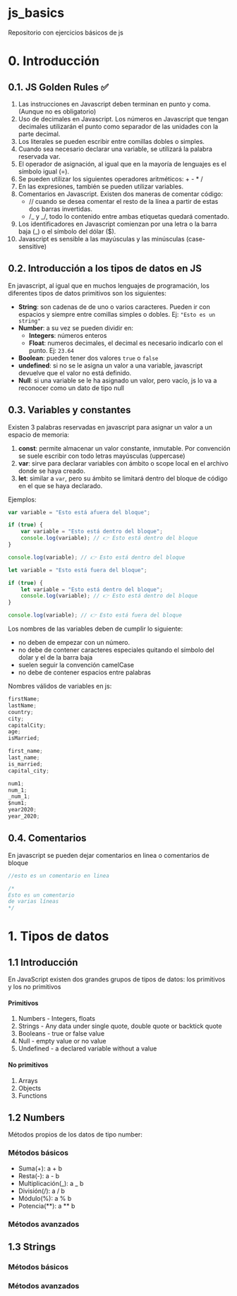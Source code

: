 # js_basics

Repositorio con ejercicios básicos de js

# 0. Introducción

## 0.1. JS Golden Rules ✅

1. Las instrucciones en Javascript deben terminan en punto y coma. (Aunque no es obligatorio)
2. Uso de decimales en Javascript. Los números en Javascript que tengan decimales utilizarán el punto como separador de las unidades con la parte decimal.
3. Los literales se pueden escribir entre comillas dobles o simples.
4. Cuando sea necesario declarar una variable, se utilizará la palabra reservada var.
5. El operador de asignación, al igual que en la mayoría de lenguajes es el símbolo igual (=).
6. Se pueden utilizar los siguientes operadores aritméticos: + - \* /
7. En las expresiones, también se pueden utilizar variables.
8. Comentarios en Javascript. Existen dos maneras de comentar código:
    - // cuando se desea comentar el resto de la línea a partir de estas dos barras invertidas.
    - /_ y _/, todo lo contenido entre ambas etiquetas quedará comentado.
9. Los identificadores en Javascript comienzan por una letra o la barra baja (\_) o el símbolo del dólar ($).
10. Javascript es sensible a las mayúsculas y las minúsculas (case-sensitive)

## 0.2. Introducción a los tipos de datos en JS

En javascript, al igual que en muchos lenguajes de programación, los diferentes tipos de datos primitivos son los siguientes:

-   **String**: son cadenas de de uno o varios caracteres. Pueden ir con espacios y siempre entre comillas simples o dobles. Ej: `"Esto es un string"`
-   **Number**: a su vez se pueden dividir en:
    -   **Integers**: números enteros
    -   **Float**: numeros decimales, el decimal es necesario indicarlo con el punto. Ej: `23.64`
-   **Boolean**: pueden tener dos valores `true` o `false`
-   **undefined**: si no se le asigna un valor a una variable, javascript devuelve que el valor no está definido.
-   **Null**: si una variable se le ha asignado un valor, pero vacío, js lo va a reconocer como un dato de tipo null

## 0.3. Variables y constantes

Existen 3 palabras reservadas en javascript para asignar un valor a un espacio de memoria:

1. **const**: permite almacenar un valor constante, inmutable. Por convención se suele escribir con todo letras mayúsculas (uppercase)
1. **var**: sirve para declarar variables con ámbito o scope local en el archivo donde se haya creado.
1. **let**: similar a `var`, pero su ámbito se limitará dentro del bloque de código en el que se haya declarado.

Ejemplos:

```js
var variable = "Esto está afuera del bloque";

if (true) {
    var variable = "Esto está dentro del bloque";
    console.log(variable); // 👉 Esto está dentro del bloque
}

console.log(variable); // 👉 Esto está dentro del bloque
```

```js
let variable = "Esto está fuera del bloque";

if (true) {
    let variable = "Esto está dentro del bloque";
    console.log(variable); // 👉 Esto está dentro del bloque
}

console.log(variable); // 👉 Esto está fuera del bloque
```

Los nombres de las variables deben de cumplir lo siguiente:

-   no deben de empezar con un número.
-   no debe de contener caracteres especiales quitando el símbolo del dolar y el de la barra baja
-   suelen seguir la convención camelCase
-   no debe de contener espacios entre palabras

Nombres válidos de variables en js:

```js
firstName;
lastName;
country;
city;
capitalCity;
age;
isMarried;

first_name;
last_name;
is_married;
capital_city;

num1;
num_1;
_num_1;
$num1;
year2020;
year_2020;
```

## 0.4. Comentarios

En javascript se pueden dejar comentarios en linea o comentarios de bloque

```js
//esto es un comentario en linea
```

```js
/*
Esto es un comentario
de varias líneas
*/
```

# 1. Tipos de datos

## 1.1 Introducción

En JavaScript existen dos grandes grupos de tipos de datos: los primitivos y los no primitivos

#### Primitivos

1. Numbers - Integers, floats
1. Strings - Any data under single quote, double quote or backtick quote
1. Booleans - true or false value
1. Null - empty value or no value
1. Undefined - a declared variable without a value

#### No primitivos

1. Arrays
1. Objects
1. Functions

## 1.2 Numbers

Métodos propios de los datos de tipo number:

### Métodos básicos

-   Suma(+): a + b
-   Resta(-): a - b
-   Multiplicación(_): a _ b
-   División(/): a / b
-   Módulo(%): a % b
-   Potencia(**): a ** b

### Métodos avanzados

## 1.3 Strings

### Métodos básicos

### Métodos avanzados
